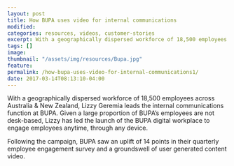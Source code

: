 ```yaml
---
layout: post
title: How BUPA uses video for internal communications
modified:
categories: resources, videos, customer-stories
excerpt: With a geographically dispersed workforce of 18,500 employees across Australia &amp; New Zealand, Lizzy Geremia leads the internal communications function at BUPA.
tags: []
image:
thumbnail: "/assets/img/resources/Bupa.jpg"
feature:
permalink: /how-bupa-uses-video-for-internal-communications1/
date: 2017-03-14T08:13:10-04:00
---
```


With a geographically dispersed workforce of 18,500 employees across Australia &amp; New Zealand, Lizzy Geremia leads the internal communications function at BUPA. Given a large proportion of BUPA’s employees are not desk-based, Lizzy has led the launch of the BUPA digital workplace to engage employees anytime, through any device.
<div class="t-center video-containers mt-5 mb-5">
	<script src="https://publish.viostream.com/embed/ctoaztbap5pgo"></script>
</div>

Following the campaign, BUPA saw an uplift of 14 points in their quarterly employee engagement survey and a groundswell of user generated content video.